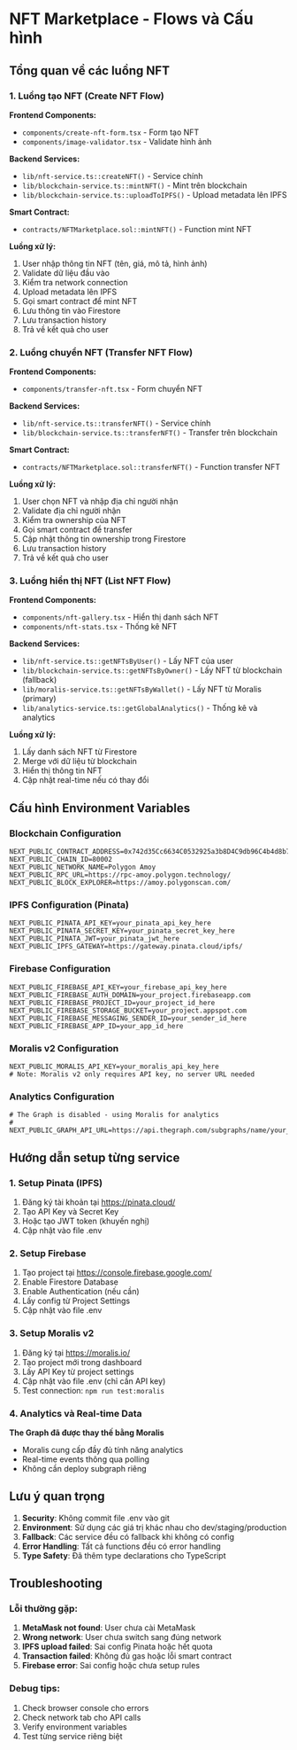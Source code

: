 # NFT Marketplace - Flows và Cấu hình

## Tổng quan về các luồng NFT

### 1. Luồng tạo NFT (Create NFT Flow)

**Frontend Components:**
- `components/create-nft-form.tsx` - Form tạo NFT
- `components/image-validator.tsx` - Validate hình ảnh

**Backend Services:**
- `lib/nft-service.ts::createNFT()` - Service chính
- `lib/blockchain-service.ts::mintNFT()` - Mint trên blockchain
- `lib/blockchain-service.ts::uploadToIPFS()` - Upload metadata lên IPFS

**Smart Contract:**
- `contracts/NFTMarketplace.sol::mintNFT()` - Function mint NFT

**Luồng xử lý:**
1. User nhập thông tin NFT (tên, giá, mô tả, hình ảnh)
2. Validate dữ liệu đầu vào
3. Kiểm tra network connection
4. Upload metadata lên IPFS
5. Gọi smart contract để mint NFT
6. Lưu thông tin vào Firestore
7. Lưu transaction history
8. Trả về kết quả cho user

### 2. Luồng chuyển NFT (Transfer NFT Flow)

**Frontend Components:**
- `components/transfer-nft.tsx` - Form chuyển NFT

**Backend Services:**
- `lib/nft-service.ts::transferNFT()` - Service chính
- `lib/blockchain-service.ts::transferNFT()` - Transfer trên blockchain

**Smart Contract:**
- `contracts/NFTMarketplace.sol::transferNFT()` - Function transfer NFT

**Luồng xử lý:**
1. User chọn NFT và nhập địa chỉ người nhận
2. Validate địa chỉ người nhận
3. Kiểm tra ownership của NFT
4. Gọi smart contract để transfer
5. Cập nhật thông tin ownership trong Firestore
6. Lưu transaction history
7. Trả về kết quả cho user

### 3. Luồng hiển thị NFT (List NFT Flow)

**Frontend Components:**
- `components/nft-gallery.tsx` - Hiển thị danh sách NFT
- `components/nft-stats.tsx` - Thống kê NFT

**Backend Services:**
- `lib/nft-service.ts::getNFTsByUser()` - Lấy NFT của user
- `lib/blockchain-service.ts::getNFTsByOwner()` - Lấy NFT từ blockchain (fallback)
- `lib/moralis-service.ts::getNFTsByWallet()` - Lấy NFT từ Moralis (primary)
- `lib/analytics-service.ts::getGlobalAnalytics()` - Thống kê và analytics

**Luồng xử lý:**
1. Lấy danh sách NFT từ Firestore
2. Merge với dữ liệu từ blockchain
3. Hiển thị thông tin NFT
4. Cập nhật real-time nếu có thay đổi

## Cấu hình Environment Variables

### Blockchain Configuration
```env
NEXT_PUBLIC_CONTRACT_ADDRESS=0x742d35Cc6634C0532925a3b8D4C9db96C4b4d8b7
NEXT_PUBLIC_CHAIN_ID=80002
NEXT_PUBLIC_NETWORK_NAME=Polygon Amoy
NEXT_PUBLIC_RPC_URL=https://rpc-amoy.polygon.technology/
NEXT_PUBLIC_BLOCK_EXPLORER=https://amoy.polygonscan.com/
```

### IPFS Configuration (Pinata)
```env
NEXT_PUBLIC_PINATA_API_KEY=your_pinata_api_key_here
NEXT_PUBLIC_PINATA_SECRET_KEY=your_pinata_secret_key_here
NEXT_PUBLIC_PINATA_JWT=your_pinata_jwt_here
NEXT_PUBLIC_IPFS_GATEWAY=https://gateway.pinata.cloud/ipfs/
```

### Firebase Configuration
```env
NEXT_PUBLIC_FIREBASE_API_KEY=your_firebase_api_key_here
NEXT_PUBLIC_FIREBASE_AUTH_DOMAIN=your_project.firebaseapp.com
NEXT_PUBLIC_FIREBASE_PROJECT_ID=your_project_id_here
NEXT_PUBLIC_FIREBASE_STORAGE_BUCKET=your_project.appspot.com
NEXT_PUBLIC_FIREBASE_MESSAGING_SENDER_ID=your_sender_id_here
NEXT_PUBLIC_FIREBASE_APP_ID=your_app_id_here
```

### Moralis v2 Configuration
```env
NEXT_PUBLIC_MORALIS_API_KEY=your_moralis_api_key_here
# Note: Moralis v2 only requires API key, no server URL needed
```

### Analytics Configuration
```env
# The Graph is disabled - using Moralis for analytics
# NEXT_PUBLIC_GRAPH_API_URL=https://api.thegraph.com/subgraphs/name/your_subgraph_name
```

## Hướng dẫn setup từng service

### 1. Setup Pinata (IPFS)
1. Đăng ký tài khoản tại https://pinata.cloud/
2. Tạo API Key và Secret Key
3. Hoặc tạo JWT token (khuyến nghị)
4. Cập nhật vào file .env

### 2. Setup Firebase
1. Tạo project tại https://console.firebase.google.com/
2. Enable Firestore Database
3. Enable Authentication (nếu cần)
4. Lấy config từ Project Settings
5. Cập nhật vào file .env

### 3. Setup Moralis v2
1. Đăng ký tại https://moralis.io/
2. Tạo project mới trong dashboard
3. Lấy API Key từ project settings
4. Cập nhật vào file .env (chỉ cần API key)
5. Test connection: `npm run test:moralis`

### 4. Analytics và Real-time Data
**The Graph đã được thay thế bằng Moralis**
- Moralis cung cấp đầy đủ tính năng analytics
- Real-time events thông qua polling
- Không cần deploy subgraph riêng

## Lưu ý quan trọng

1. **Security**: Không commit file .env vào git
2. **Environment**: Sử dụng các giá trị khác nhau cho dev/staging/production
3. **Fallback**: Các service đều có fallback khi không có config
4. **Error Handling**: Tất cả functions đều có error handling
5. **Type Safety**: Đã thêm type declarations cho TypeScript

## Troubleshooting

### Lỗi thường gặp:
1. **MetaMask not found**: User chưa cài MetaMask
2. **Wrong network**: User chưa switch sang đúng network
3. **IPFS upload failed**: Sai config Pinata hoặc hết quota
4. **Transaction failed**: Không đủ gas hoặc lỗi smart contract
5. **Firebase error**: Sai config hoặc chưa setup rules

### Debug tips:
1. Check browser console cho errors
2. Check network tab cho API calls
3. Verify environment variables
4. Test từng service riêng biệt
